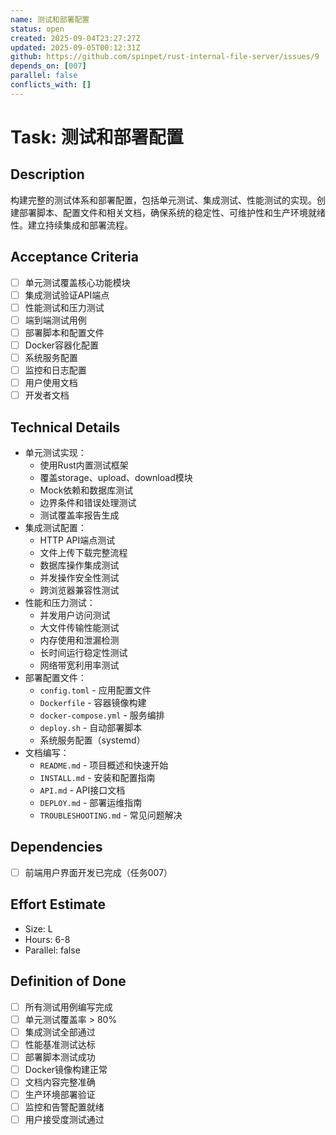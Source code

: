 ```yaml
---
name: 测试和部署配置
status: open
created: 2025-09-04T23:27:27Z
updated: 2025-09-05T00:12:31Z
github: https://github.com/spinpet/rust-internal-file-server/issues/9
depends_on: [007]
parallel: false
conflicts_with: []
---
```


# Task: 测试和部署配置

## Description
构建完整的测试体系和部署配置，包括单元测试、集成测试、性能测试的实现。创建部署脚本、配置文件和相关文档，确保系统的稳定性、可维护性和生产环境就绪性。建立持续集成和部署流程。

## Acceptance Criteria
- [ ] 单元测试覆盖核心功能模块
- [ ] 集成测试验证API端点
- [ ] 性能测试和压力测试
- [ ] 端到端测试用例
- [ ] 部署脚本和配置文件
- [ ] Docker容器化配置
- [ ] 系统服务配置
- [ ] 监控和日志配置
- [ ] 用户使用文档
- [ ] 开发者文档

## Technical Details
- 单元测试实现：
  - 使用Rust内置测试框架
  - 覆盖storage、upload、download模块
  - Mock依赖和数据库测试
  - 边界条件和错误处理测试
  - 测试覆盖率报告生成
- 集成测试配置：
  - HTTP API端点测试
  - 文件上传下载完整流程
  - 数据库操作集成测试
  - 并发操作安全性测试
  - 跨浏览器兼容性测试
- 性能和压力测试：
  - 并发用户访问测试
  - 大文件传输性能测试
  - 内存使用和泄漏检测
  - 长时间运行稳定性测试
  - 网络带宽利用率测试
- 部署配置文件：
  - `config.toml` - 应用配置文件
  - `Dockerfile` - 容器镜像构建
  - `docker-compose.yml` - 服务编排
  - `deploy.sh` - 自动部署脚本
  - 系统服务配置（systemd）
- 文档编写：
  - `README.md` - 项目概述和快速开始
  - `INSTALL.md` - 安装和配置指南
  - `API.md` - API接口文档
  - `DEPLOY.md` - 部署运维指南
  - `TROUBLESHOOTING.md` - 常见问题解决

## Dependencies
- [ ] 前端用户界面开发已完成（任务007）

## Effort Estimate
- Size: L
- Hours: 6-8
- Parallel: false

## Definition of Done
- [ ] 所有测试用例编写完成
- [ ] 单元测试覆盖率 > 80%
- [ ] 集成测试全部通过
- [ ] 性能基准测试达标
- [ ] 部署脚本测试成功
- [ ] Docker镜像构建正常
- [ ] 文档内容完整准确
- [ ] 生产环境部署验证
- [ ] 监控和告警配置就绪
- [ ] 用户接受度测试通过